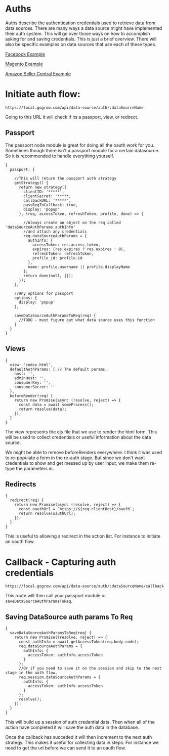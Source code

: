 # Auths

Auths describe the authentication credentials used to retrieve data from data sources. There are many ways a data source might have implemented their auth system. This will go over those ways on how to accomplish asking for and saving credentials. This is just a brief overview. There will also be specific examples on data sources that use each of these types.

[Facebook Example](./FACEBOOK.md)

[Magento Example](./MAGENTO.md)

[Amazon Seller Central Example](./AMAZONSELLERCENTRAL.md)

# Initiate auth flow:

`https://local.gogrow.com/api/data-source/auth/:dataSourceName`

Going to this URL it will check if its a passport, view, or redirect.

## Passport

The passport node module is great for doing all the oauth work for you. Sometimes though there isn't a passport module for a certain datasource. So it is recommended to handle everything yourself.

```
{
  passport: {

    //This will return the passport auth strategy
    getStrategy() {
      return new strategy({
        clientID: '*****',
        clientSecret: '*****,
        callbackURL: '*****',
        passReqToCallback: true,
        display: 'popup'
      }, (req, accessToken, refreshToken, profile, done) => {

        //Always create an object on the req called 'dataSourceAuthParams.authInfo'
        //and attach any credentials
        req.dataSourceAuthParams = {
          authInfo: {
            accessToken: res.access_token,
            expires: (res.expires ? res.expires : 0),
            refreshToken: refreshToken,
            profile_id: profile.id
          },
          name: profile.username || profile.displayName
        };
        return done(null, {});
      });
    },

    //Any options for passport
    options: {
      display: 'popup'
    },

    saveDataSourceAuthParamsToReq(req) {
      //TODO - must figure out what data source uses this function
    }
  }
}
```
## Views

```
{
  view: 'index.html',
  defaultAuthParams: { // The default params.
    host: '',
    adminHost: '',
    consumerKey: '',
    consumerSecret: ''
  },
  beforeRender(req) {
    return new Promise(async (resolve, reject) => {
      const data = await someProcess();
      return resolve(data);
    });
  }
}
```

The view represents the ejs file that we use to render the html form. This will be used to collect credentials or useful information about the data source.

We might be able to remove beforeRenders everywhere. I think it was used to re-populate a form in the re-auth stage. But since we don't want credentials to show and get messed up by user input, we make them re-type the parameters in. 

## Redirects

```
{
  redirect(req) {
    return new Promise(async (resolve, reject) => {
      const oauthUrl = `https://${req.clientHost}/oauth`;
      return resolve(oauthUrl);
    });
  }
}
```

This is useful to allowing a redirect in the action list. For instance to initiate an oauth flow.

# Callback - Capturing auth credentials

`https://local.gogrow.com/api/data-source/auth/:dataSourceName/callback`

This route will then call your passport module or `saveDataSourceAuthParamsToReq`.

## Saving DataSource auth params To Req

```
{
  saveDataSourceAuthParamsToReq(req) {
    return new Promise((resolve, reject) => {
      const authInfo = await getAccessToken(req.body.code);
      req.dataSourceAuthParams = {
        authInfo: {
          accessToken: authInfo.accessToken
        }
      };
      //Or if you need to save it on the session and skip to the next stage in the auth flow.
      req.session.dataSourceAuthParams = {
        authInfo: {
          accessToken: authInfo.accessToken
        }
      };
      resolve();
    });
  }
}
```

This will build up a session of auth credential data. Then when all of the action have completed it will save the auth data in the database.

Once the callback has succeded it will then increment to the next auth strategy. This makes it useful for collecting data in steps. For instance we need to get the url before we can send it to an oauth flow.